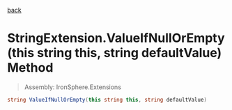 ﻿

[back](/IronSphere.Extensions/types/StringExtension)

# StringExtension.ValueIfNullOrEmpty(this string this, string defaultValue) Method

> Assembly: IronSphere.Extensions

```csharp
string ValueIfNullOrEmpty(this string this, string defaultValue)
```



 